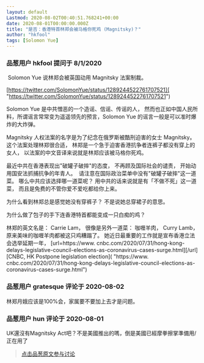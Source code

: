 ```yaml
---
layout: default
Lastmod: 2020-08-02T00:40:51.768241+00:00
date: 2020-08-01T00:00:00.000Z
title: "是否：香港特首林郑会被马格你死鸡 (Magnitsky)？"
author: "hkfool"
tags: [Solomon Yue]
---
```



### 品葱用户 **hkfool** 提问于 8/1/2020
    
 Solomon Yue 说林郑会被英国动用 Magnitsky 法案制裁。  
  
[https://twitter.com/SolomonYue/status/1289244522761707521]( "https://twitter.com/SolomonYue/status/1289244522761707521")  
  
Solomon Yue 是中共憎恶的一个造谣、信谣、传谣的人， 然而也正如中国人民所料，所谓谣言常常变为遥遥领先的预言，Solomon Yue 的谣言一般是可以准时爆炸的大炸弹。  
  
Magnitsky 人权法案的名字是为了纪念在俄罗斯被酷刑迫害的女士 Magnitsky。 这个法案处理林郑很合适， 林郑是一个急于迫害香港抗争者连裤子都没有穿上的女人， 以法案的中文音译来说就是林郑应该被马格你死鸡。  
  
最近中共在香港表现出"破罐子破摔"的态度， 不再顾及国际社会的谴责， 开始动用国安法抓捕抗争的年青人。  请注意在国际政治菜单中没有"破罐子破摔"这一道菜。 哪么中共应该选择哪一道菜呢？ 用中共的话来说就是有「不做不死」这一道菜， 而且是免费的不管你爱不爱吃都给你上来。  
  
为什么看到林郑总是感觉她没有穿裤子？ 不是说她总穿裙子的意思。  
  
为什么做了包子的手下连香港特首都能变成一只白痴的鸡？  
  
林郑的英文名是： Carrie Lam， 很像是另外一道菜： 咖喱羊肉， Curry Lamb， 原来美味的咖喱羊肉都被这只鸡糟蹋了。 她近日最重要的工作就是宣布香港立法会选举延期一年， \[url=https://www. cnbc.com/2020/07/31/hong-kong-delays-legislative-council-elections-as-coronavirus-cases-surge.html\]\[/url\][CNBC, HK Postpone legislation election]( "https://www. cnbc.com/2020/07/31/hong-kong-delays-legislative-council-elections-as-coronavirus-cases-surge.html")
    
                

### 品葱用户 **gratesque** 评论于 2020-08-02
        
林郑月娥应该是100%会，家属要不要加上去才是问题。
        
                

### 品葱用户 **hun** 评论于 2020-08-01
        
UK還沒有Magnitsky Act吧？不是美國推出的嗎，倒是美國已經摩拳擦掌準備用/正在用了
        
                





> [点击品葱原文参与讨论](https://pincong.rocks/question/29229)

